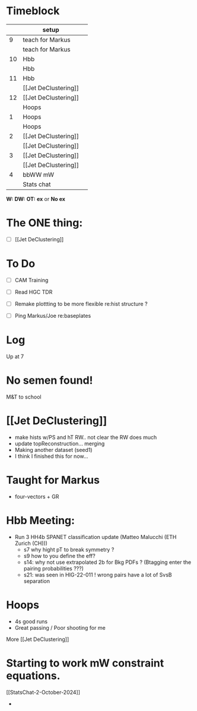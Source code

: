 # Timeblock

|     | setup                |     |
| --- | -------------------- | --- |
| 9   | teach for Markus     |     |
|     | teach for Markus     |     |
| 10  | Hbb                  |     |
|     | Hbb                  |     |
| 11  | Hbb                  |     |
|     | [[Jet DeClustering]] |     |
| 12  | [[Jet DeClustering]] |     |
|     | Hoops                |     |
| 1   | Hoops                |     |
|     | Hoops                |     |
| 2   | [[Jet DeClustering]] |     |
|     | [[Jet DeClustering]] |     |
| 3   | [[Jet DeClustering]] |     |
|     | [[Jet DeClustering]] |     |
| 4   | bbWW mW              |     |
|     | Stats chat           |     |

**W:**
**DW:**
**OT:**
**ex** or **No ex**

# The ONE thing: 
- [ ] [[Jet DeClustering]]


# To Do
- [ ] CAM Training
- [ ] Read HGC TDR
- [ ] Remake plottting to be more flexible re:hist structure ? 
- [ ] Ping Markus/Joe re:baseplates


# Log

Up at 7

# No semen found! 

M&T to school 

# [[Jet DeClustering]]
- make hists w/PS and hT RW.. not clear the RW does much
- update topReconstruction... merging
- Making another dataset (seed1)
- I think I finished this for now...

# Taught for Markus
- four-vectors + GR

# Hbb Meeting:
- Run 3 HH4b SPANET classification update (Matteo Malucchi (ETH Zurich (CH)))
	- s7 why hight pT to break symmetry ?
	- s9 how to you define the eff?
	- s14: why not use extrapolated 2b for Bkg PDFs ? (Btagging enter the pairing probabilities ???)
	- s21: was seen in HIG-22-011 ! wrong pairs have a lot of SvsB separation 

# Hoops 
- 4s good runs
- Great passing / Poor shooting for me

More [[Jet DeClustering]]

# Starting to work mW constraint equations. 


[[StatsChat-2-October-2024]]


- 